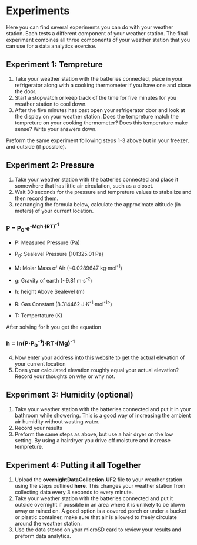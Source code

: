 # Experiments
Here you can find several experiments you can do with your weather station. Each tests a different component of your weather station. The final experiment combines all three components of your weather station that you can use for a data analytics exercise.

## Experiment 1: Tempreture
1. Take your weather station with the batteries connected, place in your refrigerator along with a cooking thermometer if you have one and close the door.
2. Start a stopwatch or keep track of the time for five minutes for you weather station to cool down.
3. After the five minutes has past open your refrigerator door and look at the display on your weather station. Does the tempreture match the tempreture on your cooking thermometer? Does this temperature make sense? Write your answers down.

Preform the same experiment following steps 1-3 above but in your freezer, and outside (if possible). 

## Experiment 2: Pressure
1. Take your weather station with the batteries connected and place it somewhere that has little air circulation, such as a closet.
2. Wait 30 seconds for the pressure and tempreture values to stabalize and then record them.
3. rearranging the formula below, calculate the approximate altitude (in meters) of your current location.

  ### P = P<sub>0</sub>⋅e<sup>-Mgh⋅(RT)<sup>-1</sup></sup>
  
  - P: Measured Pressure (Pa)
  
  - P<sub>0</sub>: Sealevel Pressure (101325.01 Pa)
  
  - M: Molar Mass of Air (~0.0289647 kg⋅mol<sup>-1</sup>)

  - g: Gravity of earth (~9.81 m⋅s<sup>-2</sup>)

  - h: height Above Sealevel (m)

  - R: Gas Constant (8.314462 J⋅K<sup>-1</sup>⋅mol<sup>-1></sup>)

  - T: Tempertature (K)
  
  After solving for h you get the equation
  ### h = ln(P⋅P<sub>0</sub><sup>-1</sup>)⋅RT⋅(Mg)<sup>-1</sup>

4. Now enter your address into [this website](https://www.advancedconverter.com/map-tools/find-elevation-of-address) to get the actual elevation of your current location
5. Does your calculated elevation roughly equal your actual elevation? Record your thoughts on why or why not.
  
## Experiment 3: Humidity (optional)
1. Take your weather station with the batteries connected and put it in your bathroom while showering. This is a good way of increasing the ambient air humidity without wasting water.
2. Record your results
3. Preform the same steps as above, but use a hair dryer on the low setting. By using a hairdryer you drive off moisture and increase tempreture.
  
## Experiment 4: Putting it all Together
1. Upload the **overnightDataCollection.UF2** file to your weather station using the steps outlined **here**. This changes your weather station from collecting data every 3 seconds to every minute. 
2. Take your weather station with the batteries connected and put it outside overnight if possible in an area where it is unlikely to be blown away or rained on. A good option is a covered porch or under a bucket or plastic container, make sure that air is allowed to freely circulate around the weather station.
2. Use the data stored on your microSD card to review your results and preform data analytics.
